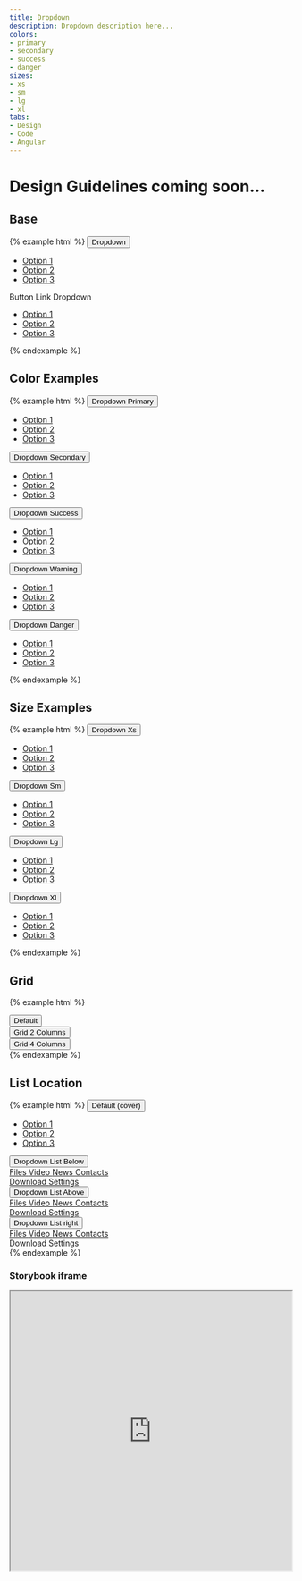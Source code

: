 ```yaml
---
title: Dropdown
description: Dropdown description here...
colors:
- primary
- secondary
- success
- danger
sizes:
- xs
- sm
- lg
- xl
tabs:
- Design
- Code 
- Angular
---
```


<!-- Start Design Tab -->
<div id="design" class="docs-tabs-content" markdown="1">

# Design Guidelines coming soon...


</div>
<!-- End Design Tab -->

<!-- Start Cupcake Code Tab -->
<div id="code" class="docs-tabs-content" markdown="1">

## Base

{% example html %}
<span class="c-dropdown">
<button class="c-btn c-btn-primary">
    Dropdown <i class="fa fa-angle-down" aria-hidden="true"></i>
</button>
<ul class="c-dropdown-list">
    <li><a href="" class="c-a">Option 1</a></li>
    <li><a href="" class="c-a">Option 2</a></li>
    <li class="c-dropdown-divider">
    <a href="" class="c-a">Option 3</a>
    </li>
</ul>
</span>
<span class="c-dropdown">
<span class="c-btn-link">
    Button Link Dropdown<i class="fa fa-angle-down" aria-hidden="true"></i>
</span>
<ul class="c-dropdown-list c-dropdown-list-below">
    <li><a href="" class="c-a">Option 1</a></li>
    <li><a href="" class="c-a">Option 2</a></li>
    <li class="c-dropdown-divider">
    <a href="" class="c-a">Option 3</a>
    </li>
</ul>
</span>
{% endexample %}

## Color Examples

{% example html %}
<span class="c-dropdown">
<button class="c-btn c-btn-primary">
    Dropdown Primary <i class="fa fa-angle-down" aria-hidden="true"></i>
</button>
<ul class="c-dropdown-list c-dropdown-list-below">
    <li><a href="" class="c-a">Option 1</a></li>
    <li><a href="" class="c-a">Option 2</a></li>
    <li class="c-dropdown-divider">
    <a href="" class="c-a">Option 3</a>
    </li>
</ul>
</span>

<span class="c-dropdown">
<button class="c-btn c-btn-secondary">
    Dropdown Secondary <i class="fa fa-angle-down" aria-hidden="true"></i>
</button>
<ul class="c-dropdown-list c-dropdown-list-below">
    <li><a href="" class="c-a">Option 1</a></li>
    <li><a href="" class="c-a">Option 2</a></li>
    <li class="c-dropdown-divider">
    <a href="" class="c-a">Option 3</a>
    </li>
</ul>
</span>

<span class="c-dropdown">
<button class="c-btn c-btn-success">
    Dropdown Success <i class="fa fa-angle-down" aria-hidden="true"></i>
</button>
<ul class="c-dropdown-list c-dropdown-list-below">
    <li><a href="" class="c-a">Option 1</a></li>
    <li><a href="" class="c-a">Option 2</a></li>
    <li class="c-dropdown-divider">
    <a href="" class="c-a">Option 3</a>
    </li>
</ul>
</span>

<span class="c-dropdown">
<button class="c-btn c-btn-warning">
    Dropdown Warning <i class="fa fa-angle-down" aria-hidden="true"></i>
</button>
<ul class="c-dropdown-list c-dropdown-list-below">
    <li><a href="" class="c-a">Option 1</a></li>
    <li><a href="" class="c-a">Option 2</a></li>
    <li class="c-dropdown-divider">
    <a href="" class="c-a">Option 3</a>
    </li>
</ul>
</span>

<span class="c-dropdown">
<button class="c-btn c-btn-danger">
    Dropdown Danger <i class="fa fa-angle-down" aria-hidden="true"></i>
</button>
<ul class="c-dropdown-list c-dropdown-list-below">
    <li><a href="" class="c-a">Option 1</a></li>
    <li><a href="" class="c-a">Option 2</a></li>
    <li class="c-dropdown-divider">
    <a href="" class="c-a">Option 3</a>
    </li>
</ul>
</span>
{% endexample %}

## Size Examples

{% example html %}
<span class="c-dropdown">
<button class="c-btn c-btn-primary c-btn-xs">
    Dropdown Xs <i class="fa fa-angle-down" aria-hidden="true"></i>
</button>
<ul class="c-dropdown-list c-dropdown-list-below">
    <li><a href="" class="c-a">Option 1</a></li>
    <li><a href="" class="c-a">Option 2</a></li>
    <li class="c-dropdown-divider">
    <a href="" class="c-a">Option 3</a>
    </li>
</ul>
</span>

<span class="c-dropdown">
<button class="c-btn c-btn-primary c-btn-sm">
    Dropdown Sm <i class="fa fa-angle-down" aria-hidden="true"></i>
</button>
<ul class="c-dropdown-list c-dropdown-list-below">
    <li><a href="" class="c-a">Option 1</a></li>
    <li><a href="" class="c-a">Option 2</a></li>
    <li class="c-dropdown-divider">
    <a href="" class="c-a">Option 3</a>
    </li>
</ul>
</span>

<span class="c-dropdown">
<button class="c-btn c-btn-primary c-btn-lg">
    Dropdown Lg <i class="fa fa-angle-down" aria-hidden="true"></i>
</button>
<ul class="c-dropdown-list c-dropdown-list-below">
    <li><a href="" class="c-a">Option 1</a></li>
    <li><a href="" class="c-a">Option 2</a></li>
    <li class="c-dropdown-divider">
    <a href="" class="c-a">Option 3</a>
    </li>
</ul>
</span>

<span class="c-dropdown">
<button class="c-btn c-btn-primary c-btn-xl">
    Dropdown Xl <i class="fa fa-angle-down" aria-hidden="true"></i>
</button>
<ul class="c-dropdown-list c-dropdown-list-below">
    <li><a href="" class="c-a">Option 1</a></li>
    <li><a href="" class="c-a">Option 2</a></li>
    <li class="c-dropdown-divider">
    <a href="" class="c-a">Option 3</a>
    </li>
</ul>
</span>
{% endexample %}

## Grid

{% example html %}
<div class="c-dropdown">
    <button class="c-btn c-btn-secondary">
       Default
        <i class="fa fa-angle-down" aria-hidden="true"></i>
    </button>
    <div class="c-dropdown-grid" style="display: none; width: 275px;">
        <a class="c-dropdown-item" href="">
            <span class="c-p-xs fa-2x fas fa-camera"></span>
            Camera
        </a>
        <a class="c-dropdown-item" href="">
            <span class="c-p-xs fa-2x fas fa-image"></span>
            Gallery
        </a>
        <a class="c-dropdown-item" href="">
            <span class="c-p-xs fa-2x fas fa-file"></span>
            Files
        </a>
        <a class="c-dropdown-item" href="">
            <span class="c-p-xs fa-2x fas fa-play"></span>
            Video
        </a>
        <a class="c-dropdown-item" href="">
            <span class="c-p-xs fa-2x fas fa-newspaper"></span>
            News
        </a>
        <a class="c-dropdown-item" href="">
            <span class="c-p-xs fa-2x fas fa-book"></span>
            Contacts
        </a>
        <a class="c-dropdown-item" href="">
            <span class="c-p-xs fa-2x fas fa-download"></span>
            Download
        </a>
        <a class="c-dropdown-item" href="">
            <span class="c-p-xs fa-2x fas fa-cog"></span>
            Settings
        </a>
    </div>
</div>

<div class="c-dropdown">
    <button class="c-btn c-btn-secondary">
        Grid 2 Columns
        <i class="fa fa-angle-down" aria-hidden="true"></i>
    </button>
    <div class="c-dropdown-grid c-dropdown-grid-col-2" style="display: none;">
        <a class="c-dropdown-item" href="">
            <span class="c-p-xs fa-2x fas fa-camera"></span>
            Camera
        </a>
        <a class="c-dropdown-item" href="">
            <span class="c-p-xs fa-2x fas fa-image"></span>
            Gallery
        </a>
        <a class="c-dropdown-item" href="">
            <span class="c-p-xs fa-2x fas fa-file"></span>
            Files
        </a>
        <a class="c-dropdown-item" href="">
            <span class="c-p-xs fa-2x fas fa-play"></span>
            Video
        </a>
        <a class="c-dropdown-item" href="">
            <span class="c-p-xs fa-2x fas fa-newspaper"></span>
            News
        </a>
        <a class="c-dropdown-item" href="">
            <span class="c-p-xs fa-2x fas fa-book"></span>
            Contacts
        </a>
        <a class="c-dropdown-item" href="">
            <span class="c-p-xs fa-2x fas fa-download"></span>
            Download
        </a>
        <a class="c-dropdown-item" href="">
            <span class="c-p-xs fa-2x fas fa-cog"></span>
            Settings
        </a>
    </div>
</div>

<div class="c-dropdown">
    <button class="c-btn c-btn-secondary">
        Grid 4 Columns
        <i class="fa fa-angle-down" aria-hidden="true"></i>
    </button>
    <div class="c-dropdown-grid c-dropdown-grid-col-4" style="display: none;">
        <a class="c-dropdown-item" href="">
            <span class="c-p-xs fa-2x fas fa-camera"></span>
            Camera
        </a>
        <a class="c-dropdown-item" href="">
            <span class="c-p-xs fa-2x fas fa-image"></span>
            Gallery
        </a>
        <a class="c-dropdown-item" href="">
            <span class="c-p-xs fa-2x fas fa-file"></span>
            Files
        </a>
        <a class="c-dropdown-item" href="">
            <span class="c-p-xs fa-2x fas fa-play"></span>
            Video
        </a>
        <a class="c-dropdown-item" href="">
            <span class="c-p-xs fa-2x fas fa-newspaper"></span>
            News
        </a>
        <a class="c-dropdown-item" href="">
            <span class="c-p-xs fa-2x fas fa-book"></span>
            Contacts
        </a>
        <a class="c-dropdown-item" href="">
            <span class="c-p-xs fa-2x fas fa-download"></span>
            Download
        </a>
        <a class="c-dropdown-item" href="">
            <span class="c-p-xs fa-2x fas fa-cog"></span>
            Settings
        </a>
    </div>
</div>
{% endexample %}

## List Location

{% example html %}
<span class="c-dropdown">
<button class="c-btn c-btn-primary">
    Default (cover) <i class="fa fa-angle-down" aria-hidden="true"></i>
</button>
<ul class="c-dropdown-list">
    <li><a href="" class="c-a">Option 1</a></li>
    <li><a href="" class="c-a">Option 2</a></li>
    <li class="c-dropdown-divider">
    <a href="" class="c-a">Option 3</a>
    </li>
</ul>
</span>
<span class="c-dropdown">
<button class="c-btn c-btn-primary">
    Dropdown List Below <i class="fas fa-angle-down" aria-hidden="true"></i>
</button>
<div class="c-dropdown-list c-dropdown-list-below">
    <a class="c-dropdown-item" href="">
        <span class="c-m-right-sm fas fa-folder"></span>
        Files
    </a>
    <a class="c-dropdown-item" href="">
        <span class="c-m-right-sm fas fa-play"></span>
        Video
    </a>
    <a class="c-dropdown-item" href="">
        <span class="c-m-right-sm fas fa-newspaper"></span>
        News
    </a>
    <a class="c-dropdown-item" href="">
        <span class="c-m-right-sm fas fa-book"></span>
        Contacts
    </a>
    <div class="c-dropdown-divider"></div>
    <a class="c-dropdown-item" href="">
        <span class="c-m-right-sm fas fa-download"></span>
        Download
    </a>
    <a class="c-dropdown-item" href="">
        <span class="c-m-right-sm fas fa-cog"></span>
        Settings
    </a>
</div>
</span>

<span class="c-dropdown">
<button class="c-btn c-btn-primary">
    Dropdown List Above <i class="fa fa-angle-down" aria-hidden="true"></i>
</button>
<div class="c-dropdown-list c-dropdown-list-above">
    <a class="c-dropdown-item" href="">
        <span class="c-m-right-sm fas fa-folder"></span>
        Files
    </a>
    <a class="c-dropdown-item" href="">
        <span class="c-m-right-sm fas fa-play"></span>
        Video
    </a>
    <a class="c-dropdown-item" href="">
        <span class="c-m-right-sm fas fa-newspaper"></span>
        News
    </a>
    <a class="c-dropdown-item" href="">
        <span class="c-m-right-sm fas fa-book"></span>
        Contacts
    </a>
    <div class="c-dropdown-divider"></div>
    <a class="c-dropdown-item" href="">
        <span class="c-m-right-sm fas fa-download"></span>
        Download
    </a>
    <a class="c-dropdown-item" href="">
        <span class="c-m-right-sm fas fa-cog"></span>
        Settings
    </a>
</div>
</span>

<span class="c-dropdown">
<button class="c-btn c-btn-primary">
    Dropdown List right <i class="fa fa-angle-down" aria-hidden="true"></i>
</button>
<div class="c-dropdown-list c-dropdown-list-below c-dropdown-list-right">
    <a class="c-dropdown-item" href="">
        <span class="c-m-right-sm fas fa-folder"></span>
        Files
    </a>
    <a class="c-dropdown-item" href="">
        <span class="c-m-right-sm fas fa-play"></span>
        Video
    </a>
    <a class="c-dropdown-item" href="">
        <span class="c-m-right-sm fas fa-newspaper"></span>
        News
    </a>
    <a class="c-dropdown-item" href="">
        <span class="c-m-right-sm fas fa-book"></span>
        Contacts
    </a>
    <div class="c-dropdown-divider"></div>
    <a class="c-dropdown-item" href="">
        <span class="c-m-right-sm fas fa-download"></span>
        Download
    </a>
    <a class="c-dropdown-item" href="">
        <span class="c-m-right-sm fas fa-cog"></span>
        Settings
    </a>
</div>
</span>
{% endexample %}


</div>
<!-- End Cupcake Code Tab -->

<!-- Start Angular Code Tab -->
<div id="angular" class="docs-tabs-content" markdown="1">

### Storybook iframe
<iframe title="storybook" width="100%" height="500px" src="https://pages.code.ipreo.com/josh-easter/storybook-demo/?path=/story/basic-elements--avatar&full=0&addons=1&stories=0&panelRight=0&addonPanel=storybooks%2Fstorybook-addon-knobs&nav=0"></iframe>

</div>
<!-- End Angular Code Tab -->


